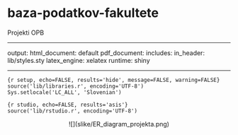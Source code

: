 # baza-podatkov-fakultete
Projekti OPB

---
output:
  html_document: default
  pdf_document:
    includes:
      in_header: lib/styles.sty
    latex_engine: xelatex
runtime: shiny

---
```
{r setup, echo=FALSE, results='hide', message=FALSE, warning=FALSE}
source('lib/libraries.r', encoding='UTF-8')
Sys.setlocale('LC_ALL', 'Slovenian')
```
```
{r studio, echo=FALSE, results='asis'}
source('lib/rstudio.r', encoding='UTF-8')
```


<center>
![](slike/ER_diagram_projekta.png)
</center>

